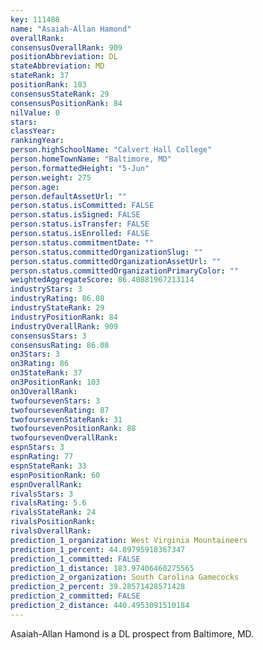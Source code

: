 ```yaml
---
key: 111488
name: "Asaiah-Allan Hamond"
overallRank: 
consensusOverallRank: 909
positionAbbreviation: DL
stateAbbreviation: MD
stateRank: 37
positionRank: 103
consensusStateRank: 29
consensusPositionRank: 84
nilValue: 0
stars: 
classYear: 
rankingYear: 
person.highSchoolName: "Calvert Hall College"
person.homeTownName: "Baltimore, MD"
person.formattedHeight: "5-Jun"
person.weight: 275
person.age: 
person.defaultAssetUrl: ""
person.status.isCommitted: FALSE
person.status.isSigned: FALSE
person.status.isTransfer: FALSE
person.status.isEnrolled: FALSE
person.status.commitmentDate: ""
person.status.committedOrganizationSlug: ""
person.status.committedOrganizationAssetUrl: ""
person.status.committedOrganizationPrimaryColor: ""
weightedAggregateScore: 86.40881967213114
industryStars: 3
industryRating: 86.08
industryStateRank: 29
industryPositionRank: 84
industryOverallRank: 909
consensusStars: 3
consensusRating: 86.08
on3Stars: 3
on3Rating: 86
on3StateRank: 37
on3PositionRank: 103
on3OverallRank: 
twofoursevenStars: 3
twofoursevenRating: 87
twofoursevenStateRank: 31
twofoursevenPositionRank: 88
twofoursevenOverallRank: 
espnStars: 3
espnRating: 77
espnStateRank: 33
espnPositionRank: 60
espnOverallRank: 
rivalsStars: 3
rivalsRating: 5.6
rivalsStateRank: 24
rivalsPositionRank: 
rivalsOverallRank: 
prediction_1_organization: West Virginia Mountaineers
prediction_1_percent: 44.89795918367347
prediction_1_committed: FALSE
prediction_1_distance: 183.97406460275565
prediction_2_organization: South Carolina Gamecocks
prediction_2_percent: 39.28571428571428
prediction_2_committed: FALSE
prediction_2_distance: 440.4953091510184
---
```

Asaiah-Allan Hamond is a DL prospect from Baltimore, MD.